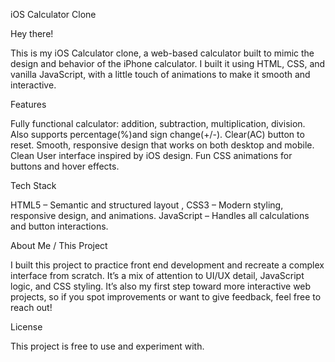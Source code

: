 iOS Calculator Clone

Hey there! 

This is my iOS Calculator clone, a web-based calculator  built to mimic the design and behavior of the iPhone calculator. I built it using HTML, CSS, and vanilla JavaScript, with a little touch of animations to make it  smooth and interactive.

Features

Fully functional calculator: addition, subtraction, multiplication, division.
Also supports percentage(%)and sign change(+/-).
Clear(AC) button to reset.
Smooth, responsive design that works on both desktop and mobile.
Clean User interface inspired by iOS design.
Fun CSS animations for buttons and hover effects.

Tech Stack

HTML5 – Semantic and structured layout ,
CSS3 – Modern styling, responsive design, and animations.
JavaScript – Handles all calculations and button interactions.


About Me / This Project

I built this project to practice front end development and recreate a complex interface from scratch. It’s a mix of attention to UI/UX detail, JavaScript logic, and CSS styling.
It’s also my first step toward more interactive web projects, so if you spot improvements or want to give feedback, feel free to reach out!

License

This project is free to use and experiment with.
